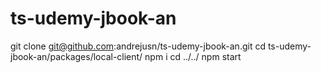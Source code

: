 # ts-udemy-jbook-an

git clone git@github.com:andrejusn/ts-udemy-jbook-an.git
cd ts-udemy-jbook-an/packages/local-client/
npm i
cd ../../
npm start
